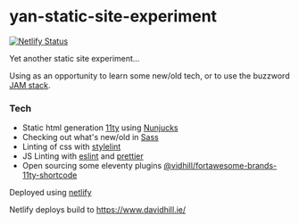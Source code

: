 # yan-static-site-experiment

[![Netlify Status](https://api.netlify.com/api/v1/badges/24761212-e090-4b95-af2e-0f86af1d002c/deploy-status)](https://www.davidhill.ie/)

Yet another static site experiment...

Using as an opportunity to learn some new/old tech, or to use the buzzword [JAM stack](https://jamstack.org/generators/).

### Tech

-   Static html generation [11ty](https://www.11ty.dev/) using [Nunjucks](https://mozilla.github.io/nunjucks/)
-   Checking out what's new/old in [Sass](https://sass-lang.com/)
-   Linting of css with [stylelint](https://stylelint.io/)
-   JS Linting with [eslint](https://eslint.org/) and [prettier](https://prettier.io/)
-   Open sourcing some eleventy plugins [@vidhill/fortawesome-brands-11ty-shortcode](https://www.npmjs.com/package/@vidhill/fortawesome-brands-11ty-shortcode)

Deployed using [netlify](https://www.netlify.com/)

Netlify deploys build to https://www.davidhill.ie/
